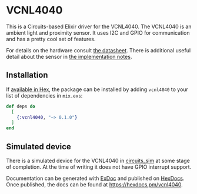 # VCNL4040

This is a Circuits-based Elixir driver for the VCNL4040. The VCNL4040 is an ambient light and proximity sensor. It uses I2C and GPIO for communication and has a pretty cool set of features.

For details on the hardware consult [the datasheet](https://www.vishay.com/docs/84274/vcnl4040.pdf). There is additional useful detail about the sensor in [the
  implementation notes](https://www.vishay.com/docs/84307/designingvcnl4040.pdf).

## Installation

If [available in Hex](https://hex.pm/docs/publish), the package can be installed
by adding `vcnl4040` to your list of dependencies in `mix.exs`:

```elixir
def deps do
  [
    {:vcnl4040, "~> 0.1.0"}
  ]
end
```

## Simulated device

There is a simulated device for the VCNL4040 in [circuits_sim](https://github.com/elixir-circuits/circuits_sim) at some stage of completion. At the time of writing it does not have GPIO interrupt support.

Documentation can be generated with [ExDoc](https://github.com/elixir-lang/ex_doc)
and published on [HexDocs](https://hexdocs.pm). Once published, the docs can
be found at <https://hexdocs.pm/vcnl4040>.

